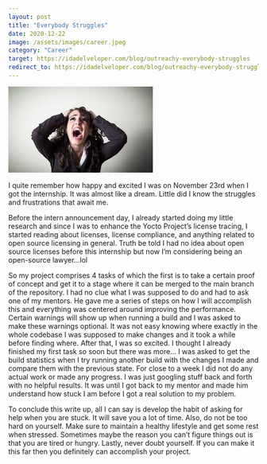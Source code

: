 ```yaml
---
layout: post
title: "Everybody Struggles"
date: 2020-12-22
image: /assets/images/career.jpeg
category: "Career"
target: https://idadelveloper.com/blog/outreachy-everybody-struggles
redirect_to: https://idadelveloper.com/blog/outreachy-everybody-struggles
---
```



<div class="text-center">
  <img src="/assets/images/struggle.jpeg" class="rounded w-50" alt="Struggle woman pic">
</div>


I quite remember how happy and excited I was on November 23rd when I got the internship. It was almost like a dream. Little did I know the struggles and frustrations that await me. 

Before the intern announcement day, I already started doing my little research and since I was to enhance the Yocto Project’s license tracing, I started reading about licenses, license compliance, and anything related to open source licensing in general. Truth be told I had no idea about open source licenses before this internship but now I’m considering being an open-source lawyer...lol

So my project comprises 4 tasks of which the first is to take a certain proof of concept and get it to a stage where it can be merged to the main branch of the repository. I had no clue what I was supposed to do and had to ask one of my mentors. He gave me a series of steps on how I will accomplish this and everything was centered around improving the performance. Certain warnings will show up when running a build and I was asked to make these warnings optional. It was not easy knowing where exactly in the whole codebase I was supposed to make changes and it took a while before finding where. After that, I was so excited. I thought I already finished my first task so soon but there was more…
I was asked to get the build statistics when I try running another build with the changes I made and compare them with the previous state. For close to a week I did not do any actual work or made any progress. I was just googling stuff back and forth with no helpful results. It was until I got back to my mentor and made him understand how stuck I am before I got a real solution to my problem.

To conclude this write up, all I can say is develop the habit of asking for help when you are stuck. It will save you a lot of time. Also, do not be too hard on yourself. Make sure to maintain a healthy lifestyle and get some rest when stressed. Sometimes maybe the reason you can’t figure things out is that you are tired or hungry. Lastly, never doubt yourself. If you can make it this far then you definitely can accomplish your project.
